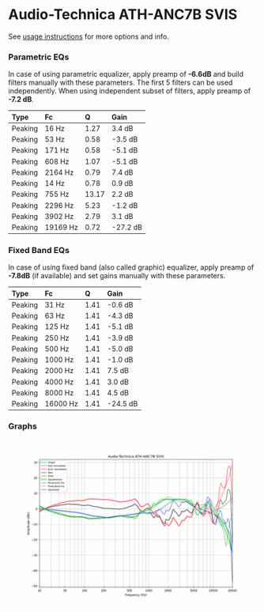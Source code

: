 # Audio-Technica ATH-ANC7B SVIS
See [usage instructions](https://github.com/jaakkopasanen/AutoEq#usage) for more options and info.

### Parametric EQs
In case of using parametric equalizer, apply preamp of **-6.6dB** and build filters manually
with these parameters. The first 5 filters can be used independently.
When using independent subset of filters, apply preamp of **-7.2 dB**.

| Type    | Fc       |     Q | Gain     |
|:--------|:---------|:------|:---------|
| Peaking | 16 Hz    |  1.27 | 3.4 dB   |
| Peaking | 53 Hz    |  0.58 | -3.5 dB  |
| Peaking | 171 Hz   |  0.58 | -5.1 dB  |
| Peaking | 608 Hz   |  1.07 | -5.1 dB  |
| Peaking | 2164 Hz  |  0.79 | 7.4 dB   |
| Peaking | 14 Hz    |  0.78 | 0.9 dB   |
| Peaking | 755 Hz   | 13.17 | 2.2 dB   |
| Peaking | 2296 Hz  |  5.23 | -1.2 dB  |
| Peaking | 3902 Hz  |  2.79 | 3.1 dB   |
| Peaking | 19169 Hz |  0.72 | -27.2 dB |

### Fixed Band EQs
In case of using fixed band (also called graphic) equalizer, apply preamp of **-7.8dB**
(if available) and set gains manually with these parameters.

| Type    | Fc       |    Q | Gain     |
|:--------|:---------|:-----|:---------|
| Peaking | 31 Hz    | 1.41 | -0.6 dB  |
| Peaking | 63 Hz    | 1.41 | -4.3 dB  |
| Peaking | 125 Hz   | 1.41 | -5.1 dB  |
| Peaking | 250 Hz   | 1.41 | -3.9 dB  |
| Peaking | 500 Hz   | 1.41 | -5.0 dB  |
| Peaking | 1000 Hz  | 1.41 | -1.0 dB  |
| Peaking | 2000 Hz  | 1.41 | 7.5 dB   |
| Peaking | 4000 Hz  | 1.41 | 3.0 dB   |
| Peaking | 8000 Hz  | 1.41 | 4.5 dB   |
| Peaking | 16000 Hz | 1.41 | -24.5 dB |

### Graphs
![](./Audio-Technica%20ATH-ANC7B%20SVIS.png)